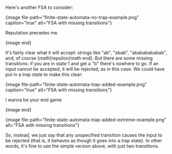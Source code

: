 Here's another FSA to consider:

{image file-path="finite-state-automata-no-trap-example.png" caption="true" alt="FSA with missing transitions"}

Reputation precedes me.

{image end}

It's fairly clear what it will accept: strings like "ab", "abab", "abababababab", and, of course {math}\epsilon{math end}.
But there are some missing transitions: if you are in state 1 and get a "b" there's nowhere to go.
If an input cannot be accepted, it will be rejected, as in this case. We could have put in a trap state to make this clear:

{image file-path="finite-state-automata-trap-added-example.png" caption="true" alt="FSA with missing transitions"}

I wanna be your end game

{image end}

{image file-path="finite-state-automata-trap-added-extreme-example.png" alt="FSA with missing transitions"}

So, instead, we just say that any unspecified transition causes the input to be rejected (that is, it behaves as though it goes into a trap state). In other words, it's fine to use the simple version above, with just two transitions.
